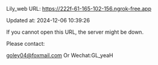 Lily_web URL: https://222f-61-165-102-156.ngrok-free.app

Updated at: 2024-12-06 10:39:26

If you cannot open this URL, the server might be down.

Please contact: 

goley04@foxmail.com Or Wechat:GL_yeaH